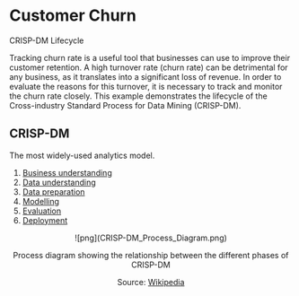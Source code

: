 # Customer Churn
CRISP-DM Lifecycle

Tracking churn rate is a useful tool that businesses can use to improve their
customer retention. A high turnover rate (churn rate) can be detrimental for
any business, as it translates into a significant loss of revenue. In order to
evaluate the reasons for this turnover, it is necessary to track and monitor
the churn rate closely. This example demonstrates the lifecycle of the
Cross-industry Standard Process for Data Mining (CRISP-DM).

## CRISP-DM
The most widely-used analytics model.

1. [Business understanding](01_bussiness-understanding.md)
2. [Data understanding](02_data-understand/02_data-understanding.md)
3. [Data preparation](03_data-preparation.md)
4. [Modelling](04_modeling.md)
5. [Evaluation](05_evaluation.md)
6. [Deployment](06_deployment.md)

<center>
![png](CRISP-DM_Process_Diagram.png)
<tiny>
<p>Process diagram showing the relationship between the different phases of CRISP-DM</p>
Source: <a href="https://en.wikipedia.org/wiki/Cross-industry_standard_process_for_data_mining">Wikipedia
</tiny>
</center>
